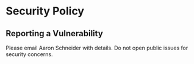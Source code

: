 # Security Policy

## Reporting a Vulnerability
Please email Aaron Schneider with details. Do not open public issues for security concerns.
